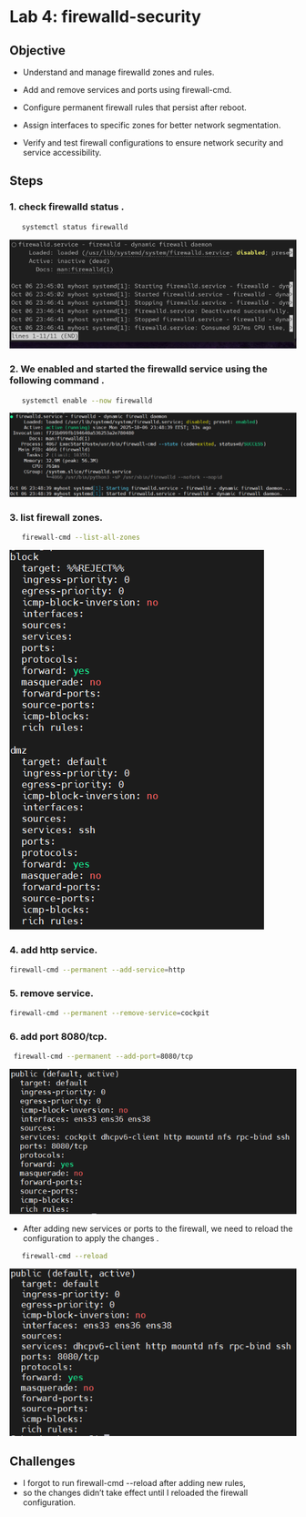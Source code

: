 # Lab 4: firewalld-security

## Objective

- Understand and manage firewalld zones and rules.

- Add and remove services and ports using firewall-cmd.

- Configure permanent firewall rules that persist after reboot.

- Assign interfaces to specific zones for better network segmentation.

- Verify and test firewall configurations to ensure network security and service accessibility. 

## Steps

  ### 1. check firewalld status .
  ```bash
     systemctl status firewalld
```
 [![](images/1fstop.png)](images/1fstop.png)

 

  ### 2. We enabled and started the firewalld service using the following command .
  ```bash
     systemctl enable --now firewalld
  ```
 [![](images/2.png)](images/2.png)


  ### 3. list firewall zones.
  ```bash
     firewall-cmd --list-all-zones
  ```

  [![](images/3.png)](images/3.png)

  ### 4. add http service. 
  ```bash
firewall-cmd --permanent --add-service=http
```
  ### 5. remove service. 

 ```bash
firewall-cmd --permanent --remove-service=cockpit
```

  ### 6. add port 8080/tcp. 
  ```bash
   firewall-cmd --permanent --add-port=8080/tcp
```
[![](images/4list.png)](images/4list.png)

- After adding new services or ports to the firewall, we need to reload the configuration to apply the changes . 
```bash
   firewall-cmd --reload 
```
[![](images/5rlist.png)](images/5rlist.png)


    

 
  ## Challenges

- I forgot to run firewall-cmd --reload after adding new rules,
- so the changes didn’t take effect until I reloaded the firewall configuration.


